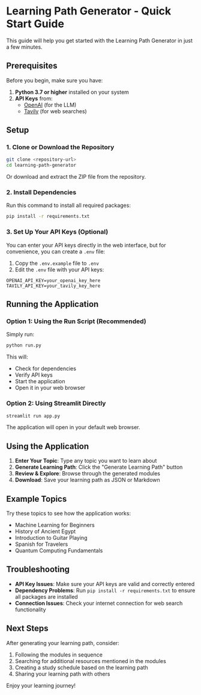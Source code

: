 # Learning Path Generator - Quick Start Guide

This guide will help you get started with the Learning Path Generator in just a few minutes.

## Prerequisites

Before you begin, make sure you have:

1. **Python 3.7 or higher** installed on your system
2. **API Keys** from:
   - [OpenAI](https://platform.openai.com/api-keys) (for the LLM)
   - [Tavily](https://tavily.com/) (for web searches)

## Setup

### 1. Clone or Download the Repository

```bash
git clone <repository-url>
cd learning-path-generator
```

Or download and extract the ZIP file from the repository.

### 2. Install Dependencies

Run this command to install all required packages:

```bash
pip install -r requirements.txt
```

### 3. Set Up Your API Keys (Optional)

You can enter your API keys directly in the web interface, but for convenience, you can create a `.env` file:

1. Copy the `.env.example` file to `.env`
2. Edit the `.env` file with your API keys:

```
OPENAI_API_KEY=your_openai_key_here
TAVILY_API_KEY=your_tavily_key_here
```

## Running the Application

### Option 1: Using the Run Script (Recommended)

Simply run:

```bash
python run.py
```

This will:
- Check for dependencies
- Verify API keys
- Start the application
- Open it in your web browser

### Option 2: Using Streamlit Directly

```bash
streamlit run app.py
```

The application will open in your default web browser.

## Using the Application

1. **Enter Your Topic**: Type any topic you want to learn about
2. **Generate Learning Path**: Click the "Generate Learning Path" button
3. **Review & Explore**: Browse through the generated modules
4. **Download**: Save your learning path as JSON or Markdown

## Example Topics

Try these topics to see how the application works:

- Machine Learning for Beginners
- History of Ancient Egypt
- Introduction to Guitar Playing
- Spanish for Travelers
- Quantum Computing Fundamentals

## Troubleshooting

- **API Key Issues**: Make sure your API keys are valid and correctly entered
- **Dependency Problems**: Run `pip install -r requirements.txt` to ensure all packages are installed
- **Connection Issues**: Check your internet connection for web search functionality

## Next Steps

After generating your learning path, consider:

1. Following the modules in sequence
2. Searching for additional resources mentioned in the modules
3. Creating a study schedule based on the learning path
4. Sharing your learning path with others

Enjoy your learning journey! 